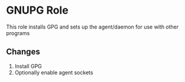 # GNUPG Role
This role installs GPG and sets up the agent/daemon for use with other programs

## Changes
1. Install GPG
1. Optionally enable agent sockets
